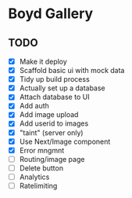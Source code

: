 # Boyd Gallery

## TODO

- [x] Make it deploy
- [x] Scaffold basic ui with mock data
- [x] Tidy up build process
- [x] Actually set up a database
- [x] Attach database to UI
- [x] Add auth
- [x] Add image upload
- [x] Add userid to images
- [x] "taint" (server only)
- [x] Use Next/Image component
- [x] Error mngmnt
- [ ] Routing/image page
- [ ] Delete button
- [ ] Analytics
- [ ] Ratelimiting
